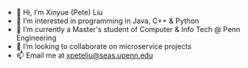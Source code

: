 - 👋 Hi, I’m Xinyue (Pete) Liu
- 👀 I’m interested in programming in Java, C++ & Python
- 🌱 I’m currently a Master's student of Computer & Info Tech @ Penn Engineering
- 💞️ I’m looking to collaborate on microservice projects
- 📫 Email me at xpeteliu@seas.upenn.edu

<!---
xpeteliu/xpeteliu is a ✨ special ✨ repository because its `README.md` (this file) appears on your GitHub profile.
You can click the Preview link to take a look at your changes.
--->
